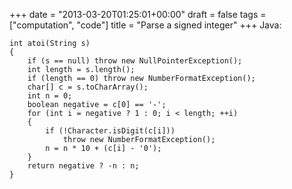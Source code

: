+++
date = "2013-03-20T01:25:01+00:00"
draft = false
tags = ["computation", "code"]
title = "Parse a signed integer"
+++
Java:

    int atoi(String s)
    {
        if (s == null) throw new NullPointerException();
        int length = s.length();
        if (length == 0) throw new NumberFormatException();
        char[] c = s.toCharArray();
        int n = 0;
        boolean negative = c[0] == '-';
        for (int i = negative ? 1 : 0; i < length; ++i)
        {
            if (!Character.isDigit(c[i]))
                throw new NumberFormatException();
            n = n * 10 + (c[i] - '0');
        }
        return negative ? -n : n;
    }

